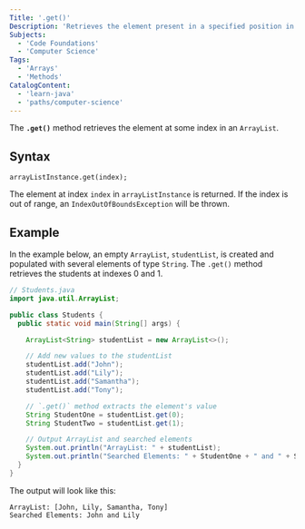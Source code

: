 ```yaml
---
Title: '.get()'
Description: 'Retrieves the element present in a specified position in an ArrayList.'
Subjects:
  - 'Code Foundations'
  - 'Computer Science'
Tags:
  - 'Arrays'
  - 'Methods'
CatalogContent:
  - 'learn-java'
  - 'paths/computer-science'
---
```


The **`.get()`** method retrieves the element at some index in an `ArrayList`.

## Syntax

```pseudo
arrayListInstance.get(index);
```

The element at index `index` in `arrayListInstance` is returned. If the index is out of range, an `IndexOutOfBoundsException` will be thrown.

## Example

In the example below, an empty `ArrayList`, `studentList`, is created and populated with several elements of type `String`. The `.get()` method retrieves the students at indexes 0 and 1.

```java
// Students.java
import java.util.ArrayList;

public class Students {
  public static void main(String[] args) {

    ArrayList<String> studentList = new ArrayList<>();

    // Add new values to the studentList
    studentList.add("John");
    studentList.add("Lily");
    studentList.add("Samantha");
    studentList.add("Tony");

    // `.get()` method extracts the element's value
    String StudentOne = studentList.get(0);
    String StudentTwo = studentList.get(1);

    // Output ArrayList and searched elements
    System.out.println("ArrayList: " + studentList);
    System.out.println("Searched Elements: " + StudentOne + " and " + StudentTwo);
  }
}
```

The output will look like this:

```shell
ArrayList: [John, Lily, Samantha, Tony]
Searched Elements: John and Lily
```